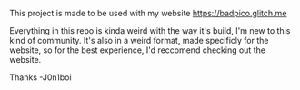 This project is made to be used with my website
https://badpico.glitch.me

Everything in this repo is kinda weird with the way it's build, I'm new to this kind of community. It's also in a weird format, made specificly for the website, so for the best experience, I'd reccomend checking out the website.

Thanks
    -J0n1boi
